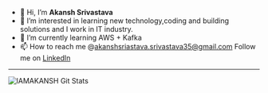 - 👋 Hi, I’m __Akansh Srivastava__
- 👀 I’m interested in learning new technology,coding and building solutions and I work in IT industry.
- 🌱 I’m currently learning AWS + Kafka
- 📫 How to reach me @akanshsriastava.srivastava35@gmail.com
Follow me on [LinkedIn](https://www.linkedin.com/in/akansh-srivastava-2b4455140/)

<!---
IAMAKANSH/IAMAKANSH is a ✨ special ✨ repository because its `README.md` (this file) appears on your GitHub profile.
You can click the Preview link to take a look at your changes.
--->

---
<img align=left alt="IAMAKANSH Git Stats" src="https://github-readme-stats.vercel.app/api?username=IAMAKANSH&show_icons=true&hide_border=true" />
